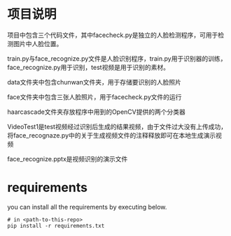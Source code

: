 # 项目说明
项目中包含三个代码文件，其中facecheck.py是独立的人脸检测程序，可用于检测图片中人脸位置。

train.py与face_recognize.py文件是人脸识别程序，train.py用于识别器的训练，
face_recognize.py用于识别，test视频是用于识别的素材。

data文件夹中包含chunwan文件夹，用于存储要识别的人脸照片

face文件夹中包含三张人脸照片，用于facecheck.py文件的运行

haarcascade文件夹存放程序中用到的OpenCV提供的两个分类器

VideoTest1是test视频经过识别后生成的结果视频，由于文件过大没有上传成功，
将face_recognaze.py中的关于生成视频文件的注释释放即可在本地生成演示视频

face_recognize.pptx是视频识别的演示文件

# requirements
you can install all the requirements by executing below.

```
# in <path-to-this-repo>
pip install -r requirements.txt
